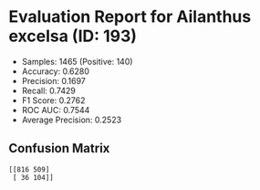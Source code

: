# Evaluation Report for Ailanthus excelsa (ID: 193)
- Samples: 1465 (Positive: 140)
- Accuracy: 0.6280
- Precision: 0.1697
- Recall: 0.7429
- F1 Score: 0.2762
- ROC AUC: 0.7544
- Average Precision: 0.2523

## Confusion Matrix
```
[[816 509]
 [ 36 104]]
```